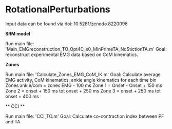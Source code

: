 # RotationalPerturbations
Input data can be found via doi: 10.5281/zenodo.8220096

**SRM model**

Run main file: 'Main_EMGreconstruction_TO_Opt4C_e0_MinPrimeTA_NoStictionTA.m'
Goal: reconstruct experimental EMG data based on CoM kinematics. 

**Zones**

Run main file: 'Calculate_Zones_EMG_CoM_IK.m'
Goal: Calculate average EMG activity, CoM kinematics, ankle angle kinematics for each time bin
Zones ankle/com = zones EMG - 100 ms 
Zone 1 = Onset - Onset + 150 ms 
Zone 2 = onset + 150 ms tot onset + 250 ms
Zone 3 = onset + 250 ms tot onset + 400 ms

** CCI **

Run main file: 'CCI_TO.m'
Goal: Calculate co-contraction index between PF and TA. 
